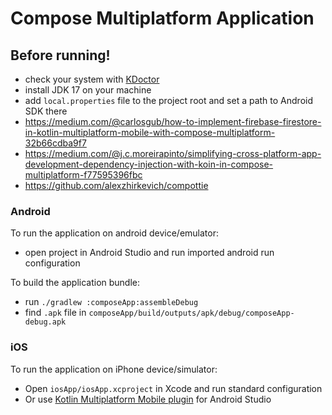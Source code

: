 # Compose Multiplatform Application

## Before running!
 - check your system with [KDoctor](https://github.com/Kotlin/kdoctor)
 - install JDK 17 on your machine
 - add `local.properties` file to the project root and set a path to Android SDK there
 - https://medium.com/@carlosgub/how-to-implement-firebase-firestore-in-kotlin-multiplatform-mobile-with-compose-multiplatform-32b66cdba9f7
 - https://medium.com/@j.c.moreirapinto/simplifying-cross-platform-app-development-dependency-injection-with-koin-in-compose-multiplatform-f77595396fbc
 - https://github.com/alexzhirkevich/compottie

### Android
To run the application on android device/emulator:  
 - open project in Android Studio and run imported android run configuration

To build the application bundle:
 - run `./gradlew :composeApp:assembleDebug`
 - find `.apk` file in `composeApp/build/outputs/apk/debug/composeApp-debug.apk`

### iOS
To run the application on iPhone device/simulator:
 - Open `iosApp/iosApp.xcproject` in Xcode and run standard configuration
 - Or use [Kotlin Multiplatform Mobile plugin](https://plugins.jetbrains.com/plugin/14936-kotlin-multiplatform-mobile) for Android Studio

